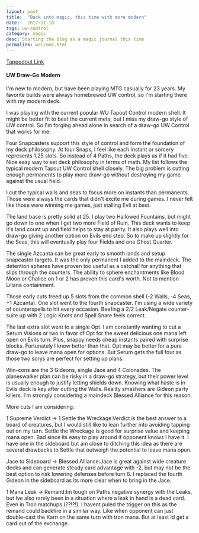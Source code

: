```yaml
---
layout: post
title:  "Back into magic, this time with more modern"
date:   2017-11-10
tags: uw-control
category: magic
desc: Starting the blog as a magic journal this time
permalink: welcome.html
---
```


<a href="http://tappedout.net/mtg-decks/uw-draw-go-control-4/?cat=type" target="_blank">Tappedout Link</a>

#### UW Draw-Go Modern

I'm new to modern, but have been playing MTG casually for 23 years. My favorite builds were always homebrewed UW control, so I'm starting there with my modern deck.

I was playing with the current popular WU Tapout Control modern shell. It might be better fit to beat the current meta, but I miss my draw-go style of UW control. So I'm forging ahead alone in search of a draw-go UW Control that works for me.

Four Snapcasters support this style of control and form the foundation of my deck philosophy. At four Snaps, I feel like each instant or sorcery represents 1.25 slots. So instead of 4 Paths, the deck plays as if it had five. Nice easy way to set deck philosophy in terms of math. My list follows the typical modern Tapout UW Control shell closely. The big problem is cutting enough permanents to play more draw-go without destroying my game against the usual field.

I cut the typical walls and seas to focus more on instants than permanents. Those were always the cards that didn't excite me during games. I never felt like those were winning me games, just stalling Evil at best.

The land base is pretty solid at 25. I play two Hallowed Fountains, but might go down to one when I get two more Field of Ruin. This deck wants to keep it's land count up and field helps to stay at parity. It also plays well into draw-go giving another option on Evils end step. So to make up slightly for the Seas, this will eventually play four Fields and one Ghost Quarter.

The single Azcanta can be great early to smooth lands and setup snapcaster targets. It was the only permanent I added to the maindeck. The detention spheres have proven too useful as a catchall for anything that slips through the counters. The ability to sphere enchantments like Blood Moon or Chalice on 1 or 2 has proven this card's worth. Not to mention Liliana containment.

Those early cuts freed up 5 slots from the common shell (-2 Walls, -4 Seas, +1 Azcanta). One slot went to the fourth snapcaster. I'm using a wide variety of counterspells to hit every occasion. Beefing a 2/2 Leak/Negate counter-suite up with 2 Logic Knots and Spell Snare feels correct.

The last extra slot went to a single Opt. I am constantly wanting to cut a Serum Visions or two in favor of Opt for the sweet delicious one mana left open on Evils turn. Plus, snappy needs cheap instants paired with surprise blocks. Fortunately I know better than that. Opt may be better for a pure draw-go to leave mana open for options. But Serum gets the full four as those two scrys are perfect for setting up plans.

Win-cons are the 3 Gideons, single Jace and 4 Colonades. The planeswalker plan can be risky in a draw-go strategy, but their power level is usually enough to justify letting shields down. Knowing what haste is in Evils deck is key after cutting the Walls. Reality smashers are Gideon party killers. I'm strongly considering a maindeck Blessed Alliance for this reason.

More cuts I am considering:

1 Supreme Verdict -> 1 Settle the Wreckage:Verdict is the best answer to a board of creatures, but I would still like to lean further into avoiding tapping out on my turn. Settle the Wreckage is good for surprise value and keeping mana open. Bad since its easy to play around if opponent knows I have it. I have one in the sideboard but am close to ditching this idea as there are several drawbacks to Settle that outweigh the potential to leave mana open.

Jace to Sideboard -> Blessed Alliance:Jace is great against wide creature decks and can generate steady card advantage with -2, but may not be the best option to risk lowering defenses before turn 6. I replaced the fourth Gideon in the sideboard as its more clear when to bring in the Jace.

1 Mana Leak -> Remand:Im tough on Paths negative synergy with the Leaks, but Ive also rarely been in a situation where a leak in hand is a dead card. Even in Tron matchups (??!?!). I havent puled the trigger on this as the remand could backfire in a similar way. Like when opponent can just double-cast the Karn on the same turn with tron mana. But at least Id get a card out of the exchange.
